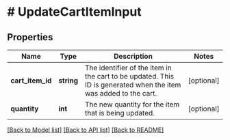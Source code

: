 # # UpdateCartItemInput

## Properties

Name | Type | Description | Notes
------------ | ------------- | ------------- | -------------
**cart_item_id** | **string** | The identifier of the item in the cart to be updated. This ID is generated when the item was added to the cart. | [optional]
**quantity** | **int** | The new quantity for the item that is being updated. | [optional]

[[Back to Model list]](../../README.md#models) [[Back to API list]](../../README.md#endpoints) [[Back to README]](../../README.md)
